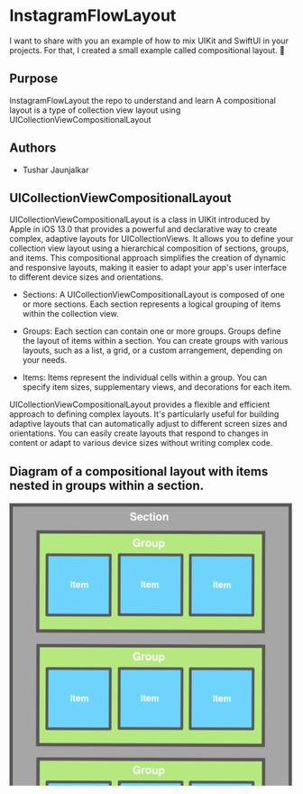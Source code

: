 # InstagramFlowLayout
  I want to share with you an example of how to mix UIKit and SwiftUI in your projects. For that, I created a small example called compositional layout. 🧩

## Purpose
InstagramFlowLayout the repo to understand and learn A compositional layout is a type of collection view layout using UICollectionViewCompositionalLayout

## Authors
- Tushar Jaunjalkar

## UICollectionViewCompositionalLayout
UICollectionViewCompositionalLayout is a class in UIKit introduced by Apple in iOS 13.0 that provides a powerful and declarative way to create complex, adaptive layouts for UICollectionViews. It allows you to define your collection view layout using a hierarchical composition of sections, groups, and items. This compositional approach simplifies the creation of dynamic and responsive layouts, making it easier to adapt your app's user interface to different device sizes and orientations.

- Sections: A UICollectionViewCompositionalLayout is composed of one or more sections. Each section represents a logical grouping of items within the collection view.

- Groups: Each section can contain one or more groups. Groups define the layout of items within a section. You can create groups with various layouts, such as a list, a grid, or a custom arrangement, depending on your needs.

- Items: Items represent the individual cells within a group. You can specify item sizes, supplementary views, and decorations for each item.

UICollectionViewCompositionalLayout provides a flexible and efficient approach to defining complex layouts. It's particularly useful for building adaptive layouts that can automatically adjust to different screen sizes and orientations. You can easily create layouts that respond to changes in content or adapt to various device sizes without writing complex code.

## Diagram of a compositional layout with items nested in groups within a section.
![](FlowImage.png)